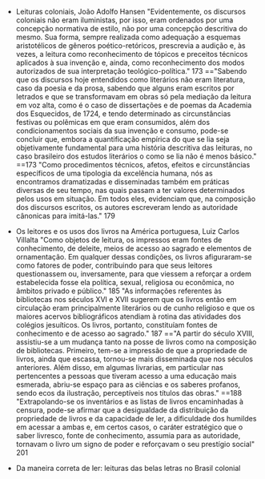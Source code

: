 - Leituras coloniais, João Adolfo Hansen
"Evidentemente, os discursos coloniais não eram iluministas, por isso, eram ordenados por uma concepção normativa de estilo, não por uma concepção descritiva do mesmo. Sua forma, sempre realizada como adequação a esquemas aristotélicos de gêneros poético-retóricos, prescrevia a audição e, às vezes, a leitura como reconhecimento de tópicos e preceitos técnicos aplicados à sua invenção e, ainda, como reconhecimento dos modos autorizados de sua interpretação teológico-política." 173
=="Sabendo que os discursos hoje entendidos como literários não eram literatura, caso da poesia e da prosa, sabendo que alguns eram escritos por letrados e que se transformavam em obras só pela mediação da leitura em voz alta, como é o caso de dissertações e de poemas da Academia dos Esquecidos, de 1724, e tendo determinado as circunstâncias festivas ou polêmicas em que eram consumidos, além dos condicionamentos sociais da sua invenção e consumo, pode-se concluir que, embora a quantificação empírica do que se lia seja objetivamente fundamental para uma história descritiva das leituras, no caso brasileiro dos estudos literários o como se lia não é menos básico." ==173
"Como procedimentos técnicos, afetos, efeitos e circunstâncias específicos de uma tipologia da excelência humana, nós as encontramos dramatizadas e disseminadas também em práticas diversas de seu tempo, nas quais passam a ter valores determinados pelos usos em situação. Em todos eles, evidenciam que, na composição dos discursos escritos, os autores escreveram lendo as autoridade cânonicas para imitá-las." 179

- Os leitores e os usos dos livros na América portuguesa, Luiz Carlos Villalta
"Como objetos de leitura, os impressos eram fontes de conhecimento, de deleite, meios de acesso ao sagrado e elementos de ornamentação. Em qualquer dessas condições, os livros afiguraram-se como fatores de poder, contribuindo para que seus leitores questionassem ou, inversamente, para que viessem a reforçar a ordem estabelecida fosse ela política, sexual, religiosa ou econômica, no âmbitos privado e público." 185
"As informações referentes às bibliotecas nos séculos XVI e XVII sugerem que os livros então em circulação eram principalmente literários ou de cunho religioso e que os maiores acervos bibliográficos atendiam à rotina das atividades dos colégios jesuíticos. Os livros, portanto, constituíam fontes de conhecimento e de acesso ao sagrado." 187
=="A partir do século XVIII, assistiu-se a um mudança tanto na posse de livros como na composição de bibliotecas. Primeiro, tem-se a impressão de que a propriedade de livros, ainda que escassa, tornou-se mais disseminada que nos séculos anteriores. Além disso, em algumas livrarias, em particular nas pertencentes a pessoas que tiveram acesso a uma educação mais esmerada, abriu-se espaço para as ciências e os saberes profanos, sendo ecos da ilustração, perceptíveis nos títulos das obras." ==188
"Extrapolando-se os inventários e as listas de livros encaminhadas à censura, pode-se afirmar que a desigualdade da distribuição da propriedade de livros e da capacidade de ler, a dificuldade dos humildes em acessar a ambas e, em certos casos, o caráter estratégico que o saber livresco, fonte de conhecimento, assumia para as autoridade, tornavam o livro um signo de poder e reforçavam o seu prestígio social" 201

- Da maneira correta de ler: leituras das belas letras no Brasil colonial
